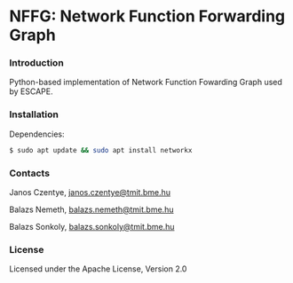 # NFFG: Network Function Forwarding Graph

### Introduction

Python-based implementation of Network Function Fowarding Graph used by ESCAPE.

### Installation
Dependencies:
```bash
$ sudo apt update && sudo apt install networkx
```

### Contacts

Janos Czentye, janos.czentye@tmit.bme.hu

Balazs Nemeth, balazs.nemeth@tmit.bme.hu

Balazs Sonkoly, balazs.sonkoly@tmit.bme.hu 

### License

Licensed under the Apache License, Version 2.0
